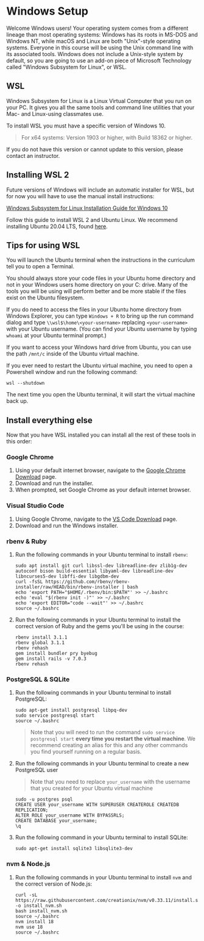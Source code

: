 # Windows Setup

Welcome Windows users! Your operating system comes from a different lineage than
most operating systems: Windows has its roots in MS-DOS and Windows NT, while
macOS and Linux are both "Unix"-style operating systems. Everyone in this course
will be using the Unix command line with its associated tools. Windows does not
include a Unix-style system by default, so you are going to use an add-on piece
of Microsoft Technology called "Windows Subsystem for Linux", or WSL.

## WSL

Windows Subsystem for Linux is a Linux Virtual Computer that you run on your
PC. It gives you all the same tools and command line utilities that your
Mac- and Linux-using classmates use.

To install WSL you must have a specific version of Windows 10.

> For x64 systems: Version 1903 or higher, with Build 18362 or higher.

If you do not have this version or cannot update to this version, please
contact an instructor.

## Installing WSL 2

Future versions of Windows will include an automatic installer for WSL, but
for now you will have to use the manual install instructions:

[Windows Subsystem for Linux Installation Guide for Windows 10](https://docs.microsoft.com/en-us/windows/wsl/install-win10#manual-installation-steps)

Follow this guide to install WSL 2 and Ubuntu Linux. We recommend installing
Ubuntu 20.04 LTS, found
[here](https://apps.microsoft.com/detail/ubuntu-20-04-6-lts/9MTTCL66CPXJ?hl=en-us&gl=US).

## Tips for using WSL

You will launch the Ubuntu terminal when the instructions in the curriculum tell
you to open a Terminal.

You should always store your code files in your Ubuntu home directory and not in
your Windows users home directory on your C: drive. Many of the tools you will
be using will perform better and be more stable if the files exist on the Ubuntu
filesystem.

If you do need to access the files in your Ubuntu home directory from Windows
Explorer, you can type `Windows + R` to bring up the run command dialog and type
`\\wsl$\home\<your-username>` replacing `<your-username>` with your Ubuntu
username. (You can find your Ubuntu username by typing `whoami` at your Ubuntu
terminal prompt.)

If you want to access your Windows hard drive from Ubuntu, you can use the path
`/mnt/c` inside of the Ubuntu virtual machine.

If you ever need to restart the Ubuntu virtual machine, you need to open a
Powershell window and run the following command:

```text
wsl --shutdown
```

The next time you open the Ubuntu terminal, it will start the virtual machine
back up.

## Install everything else

Now that you have WSL installed you can install all the rest of these tools in
this order:

### Google Chrome

1. Using your default internet browser, navigate to the [Google Chrome Download]
   page.
2. Download and run the installer.
3. When prompted, set Google Chrome as your default internet browser.

[Google Chrome Download]:https://www.google.com/chrome/

### Visual Studio Code

1. Using Google Chrome, navigate to the [VS Code Download] page.
2. Download and run the Windows installer.

[VS Code Download]:https://code.visualstudio.com/Download

### rbenv & Ruby

1. Run the following commands in your Ubuntu terminal to install `rbenv`:

   ```text
   sudo apt install git curl libssl-dev libreadline-dev zlib1g-dev autoconf bison build-essential libyaml-dev libreadline-dev libncurses5-dev libffi-dev libgdbm-dev
   curl -fsSL https://github.com/rbenv/rbenv-installer/raw/HEAD/bin/rbenv-installer | bash
   echo 'export PATH="$HOME/.rbenv/bin:$PATH"' >> ~/.bashrc
   echo 'eval "$(rbenv init -)"' >> ~/.bashrc
   echo 'export EDITOR="code --wait"' >> ~/.bashrc
   source ~/.bashrc
   ```

2. Run the following commands in your Ubuntu terminal to install the correct
   version of Ruby and the gems you'll be using in the course:

   ```text
   rbenv install 3.1.1
   rbenv global 3.1.1
   rbenv rehash
   gem install bundler pry byebug
   gem install rails -v 7.0.3
   rbenv rehash
   ```

### PostgreSQL & SQLite

1. Run the following commands in your Ubuntu terminal to install PostgreSQL:

   ```text
   sudo apt-get install postgresql libpq-dev
   sudo service postgresql start
   source ~/.bashrc
   ```

   > Note that you will need to run the command `sudo service postgresql start`
   > **every time you restart the virtual machine**. We recommend creating an
   > alias for this and any other commands you find yourself running on a
   > regular basis.

2. Run the following commands in your Ubuntu terminal to create a new PostgreSQL
   user

   > Note that you need to replace `your_username` with the username that you
   > created for your Ubuntu virtual machine

   ```text
   sudo -u postgres psql
   CREATE USER your_username WITH SUPERUSER CREATEROLE CREATEDB REPLICATION;
   ALTER ROLE your_username WITH BYPASSRLS;
   CREATE DATABASE your_username;
   \q
   ```

3. Run the following command in your Ubuntu terminal to install SQLite:

   ```text
   sudo apt-get install sqlite3 libsqlite3-dev
   ```

### nvm & Node.js

1. Run the following commands in your Ubuntu terminal to install `nvm` and the
   correct version of Node.js:

   ```text
   curl -sL https://raw.githubusercontent.com/creationix/nvm/v0.33.11/install.sh -o install_nvm.sh
   bash install_nvm.sh
   source ~/.bashrc
   nvm install 18
   nvm use 18
   source ~/.bashrc
   ```
